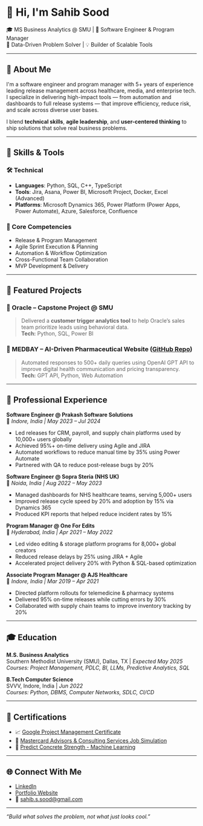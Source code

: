 # 👋 Hi, I'm Sahib Sood

🎓 MS Business Analytics @ SMU | 💼 Software Engineer & Program Manager  
🧠 Data-Driven Problem Solver | 💡 Builder of Scalable Tools

---

## 🚀 About Me

I'm a software engineer and program manager with 5+ years of experience leading release management across healthcare, media, and enterprise tech. I specialize in delivering high-impact tools — from automation and dashboards to full release systems — that improve efficiency, reduce risk, and scale across diverse user bases.

I blend **technical skills**, **agile leadership**, and **user-centered thinking** to ship solutions that solve real business problems.

---

## 🧠 Skills & Tools

### 🛠 Technical
- **Languages**: Python, SQL, C++, TypeScript
- **Tools**: Jira, Asana, Power BI, Microsoft Project, Docker, Excel (Advanced)
- **Platforms**: Microsoft Dynamics 365, Power Platform (Power Apps, Power Automate), Azure, Salesforce, Confluence

### 💼 Core Competencies
- Release & Program Management  
- Agile Sprint Execution & Planning  
- Automation & Workflow Optimization  
- Cross-Functional Team Collaboration  
- MVP Development & Delivery

---

## 📂 Featured Projects

### 🔬 Oracle – Capstone Project @ SMU  
> Delivered a **customer trigger analytics tool** to help Oracle’s sales team prioritize leads using behavioral data.  
**Tech:** Python, SQL, Power BI

### 💊 MEDBAY – AI-Driven Pharmaceutical Website ([GitHub Repo](https://github.com/sahibsood4/MEDBAY))  
> Automated responses to 500+ daily queries using OpenAI GPT API to improve digital health communication and pricing transparency.  
**Tech:** GPT API, Python, Web Automation

---

## 💼 Professional Experience

**Software Engineer @ Prakash Software Solutions**  
📍 *Indore, India | May 2023 – Jul 2024*  
- Led releases for CRM, payroll, and supply chain platforms used by 10,000+ users globally  
- Achieved 95%+ on-time delivery using Agile and JIRA  
- Automated workflows to reduce manual time by 35% using Power Automate  
- Partnered with QA to reduce post-release bugs by 20%

**Software Engineer @ Sopra Steria (NHS UK)**  
📍 *Noida, India | Aug 2022 – May 2023*  
- Managed dashboards for NHS healthcare teams, serving 5,000+ users  
- Improved release cycle speed by 20% and adoption by 15% via Dynamics 365  
- Produced KPI reports that helped reduce incident rates by 15%

**Program Manager @ One For Edits**  
📍 *Hyderabad, India | Apr 2021 – May 2022*  
- Led video editing & storage platform programs for 8,000+ global creators  
- Reduced release delays by 25% using JIRA + Agile  
- Accelerated project delivery 20% with Python & SQL-based optimization

**Associate Program Manager @ AJS Healthcare**  
📍 *Indore, India | Mar 2019 – Apr 2021*  
- Directed platform rollouts for telemedicine & pharmacy systems  
- Delivered 95% on-time releases while cutting errors by 30%  
- Collaborated with supply chain teams to improve inventory tracking by 20%

---

## 🎓 Education

**M.S. Business Analytics**  
Southern Methodist University (SMU), Dallas, TX | *Expected May 2025*  
_Courses: Project Management, PDLC, BI, LLMs, Predictive Analytics, SQL_

**B.Tech Computer Science**  
SVVV, Indore, India | *Jun 2022*  
_Courses: Python, DBMS, Computer Networks, SDLC, CI/CD_

---
## 📜 Certifications

- 📈 [Google Project Management Certificate](https://coursera.org/share/73fda246aaf2f8a79aac946744585101)
- 🧪 [Mastercard Advisors & Consulting Services Job
Simulation](https://forage-uploads-prod.s3.amazonaws.com/completion-certificates/mfxGwGDp6WkQmtmTf/DZxgGgvMB6cEtEyJg_mfxGwGDp6WkQmtmTf_tMLpWz2AfKKnBrTPy_1744855709117_completion_certificate.pdf)
- 🧠 [Predict Concrete Strength - Machine Learning](https://hicounselor.com/certificate/verify/MTI4MzE3MzIy)

---

## 🌐 Connect With Me

- [LinkedIn](https://www.linkedin.com/in/sahibsood/)
- [Portfolio Website](https://sahibsood4.github.io)
- 📧 sahib.s.sood@gmail.com

---

_“Build what solves the problem, not what just looks cool.”_
